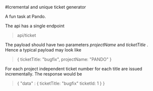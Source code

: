 #Icremental and unique ticket generator

A fun task at Pando.

The api has a single endpoint 
> api/ticket

The payload should have two parameters *projectName* and *ticketTitle* . Hence a typical payload may look like
> {
        ticketTitle: "bugfix",
        projectName: "PANDO"
}

For each project independent ticket number for each title are issued incrementally. The response would be
> {
     "data" : {
         ticketTitle: "bugfix"
         ticketId: 1
     }
}
